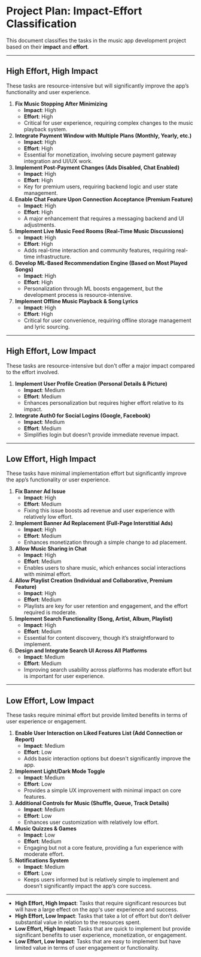 # Project Plan: Impact-Effort Classification

This document classifies the tasks in the music app development project based on their **impact** and **effort**.

---

## **High Effort, High Impact**
These tasks are resource-intensive but will significantly improve the app’s functionality and user experience.
1. **Fix Music Stopping After Minimizing**  
   - **Impact**: High  
   - **Effort**: High  
   - Critical for user experience, requiring complex changes to the music playback system.
2. **Integrate Payment Window with Multiple Plans (Monthly, Yearly, etc.)**  
   - **Impact**: High  
   - **Effort**: High  
   - Essential for monetization, involving secure payment gateway integration and UI/UX work.
3. **Implement Post-Payment Changes (Ads Disabled, Chat Enabled)**  
   - **Impact**: High  
   - **Effort**: High  
   - Key for premium users, requiring backend logic and user state management.
4. **Enable Chat Feature Upon Connection Acceptance (Premium Feature)**  
   - **Impact**: High  
   - **Effort**: High  
   - A major enhancement that requires a messaging backend and UI adjustments.
5. **Implement Live Music Feed Rooms (Real-Time Music Discussions)**  
   - **Impact**: High  
   - **Effort**: High  
   - Adds real-time interaction and community features, requiring real-time infrastructure.
6. **Develop ML-Based Recommendation Engine (Based on Most Played Songs)**  
   - **Impact**: High  
   - **Effort**: High  
   - Personalization through ML boosts engagement, but the development process is resource-intensive.
7. **Implement Offline Music Playback & Song Lyrics**  
   - **Impact**: High  
   - **Effort**: High  
   - Critical for user convenience, requiring offline storage management and lyric sourcing.

---
## **High Effort, Low Impact**
These tasks are resource-intensive but don't offer a major impact compared to the effort involved.

1. **Implement User Profile Creation (Personal Details & Picture)**  
   - **Impact**: Medium  
   - **Effort**: Medium  
   - Enhances personalization but requires higher effort relative to its impact.
2. **Integrate Auth0 for Social Logins (Google, Facebook)**  
   - **Impact**: Medium  
   - **Effort**: Medium  
   - Simplifies login but doesn’t provide immediate revenue impact.

---
## **Low Effort, High Impact**
These tasks have minimal implementation effort but significantly improve the app’s functionality or user experience.

1. **Fix Banner Ad Issue**  
   - **Impact**: High  
   - **Effort**: Medium  
   - Fixing this issue boosts ad revenue and user experience with relatively low effort.
2. **Implement Banner Ad Replacement (Full-Page Interstitial Ads)**  
   - **Impact**: High  
   - **Effort**: Medium  
   - Enhances monetization through a simple change to ad placement.
3. **Allow Music Sharing in Chat**  
   - **Impact**: High  
   - **Effort**: Medium  
   - Enables users to share music, which enhances social interactions with minimal effort.
4. **Allow Playlist Creation (Individual and Collaborative, Premium Feature)**  
   - **Impact**: High  
   - **Effort**: Medium  
   - Playlists are key for user retention and engagement, and the effort required is moderate.
5. **Implement Search Functionality (Song, Artist, Album, Playlist)**  
   - **Impact**: High  
   - **Effort**: Medium  
   - Essential for content discovery, though it’s straightforward to implement.
6. **Design and Integrate Search UI Across All Platforms**  
   - **Impact**: Medium  
   - **Effort**: Medium  
   - Improving search usability across platforms has moderate effort but is important for user experience.

---
## **Low Effort, Low Impact**
These tasks require minimal effort but provide limited benefits in terms of user experience or engagement.

1. **Enable User Interaction on Liked Features List (Add Connection or Report)**  
   - **Impact**: Medium  
   - **Effort**: Low  
   - Adds basic interaction options but doesn't significantly improve the app.
2. **Implement Light/Dark Mode Toggle**  
   - **Impact**: Medium  
   - **Effort**: Low  
   - Provides a simple UX improvement with minimal impact on core features.
3. **Additional Controls for Music (Shuffle, Queue, Track Details)**  
   - **Impact**: Medium  
   - **Effort**: Low  
   - Enhances user customization with relatively low effort.
4. **Music Quizzes & Games**  
   - **Impact**: Low  
   - **Effort**: Medium  
   - Engaging but not a core feature, providing a fun experience with moderate effort.
5. **Notifications System**  
   - **Impact**: Medium  
   - **Effort**: Low  
   - Keeps users informed but is relatively simple to implement and doesn’t significantly impact the app’s core success.

---


- **High Effort, High Impact**: Tasks that require significant resources but will have a large effect on the app's user experience and success.
- **High Effort, Low Impact**: Tasks that take a lot of effort but don’t deliver substantial value in relation to the resources spent.
- **Low Effort, High Impact**: Tasks that are quick to implement but provide significant benefits to user experience, monetization, or engagement.
- **Low Effort, Low Impact**: Tasks that are easy to implement but have limited value in terms of user engagement or functionality.
